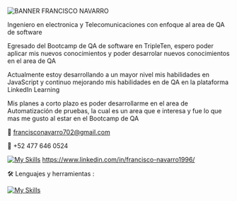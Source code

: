 ![BANNER FRANCISCO NAVARRO](https://github.com/FranciscoNavarro9609/FranciscoNavarro9609/assets/23001895/34bd60bd-2c30-4030-9983-759fa60fac53)

Ingeniero en electronica y Telecomunicaciones con enfoque al area de QA de software

  Egresado del Bootcamp de QA de software en TripleTen, espero poder aplicar mis nuevos conocimientos y poder desarrolar nuevos conocimientos en el area de QA
  
  Actualmente estoy desarrollando a un mayor nivel mis habilidades en JavaScript y continuo mejorando mis habilidades en de QA en la plataforma LinkedIn Learning
  
  Mis planes a corto plazo es poder desarrollarme en el area de Automatización de pruebas, la cual es un area que e interesa y fue lo que mas me gusto al estar en el Bootcamp de QA
  
📧 francisconavarro702@gmail.com

📱 +52 477 646 0524

[![My Skills](https://skillicons.dev/icons?i=linkedin)](https://skillicons.dev) https://www.linkedin.com/in/francisco-navarro1996/


🛠️ Lenguajes y herramientas :

[![My Skills](https://skillicons.dev/icons?i=js,selenium,py,postman,postgres,github,git,vscode)](https://skillicons.dev)



<!--
**FranciscoNavarro9609/FranciscoNavarro9609** is a ✨ _special_ ✨ repository because its `README.md` (this file) appears on your GitHub profile.

Here are some ideas to get you started:

- 🔭 I’m currently working on ...
- 🌱 I’m currently learning ...
- 👯 I’m looking to collaborate on ...
- 🤔 I’m looking for help with ...
- 💬 Ask me about ...
- 📫 How to reach me: ...
- 😄 Pronouns: ...
- ⚡ Fun fact: ...
-->
